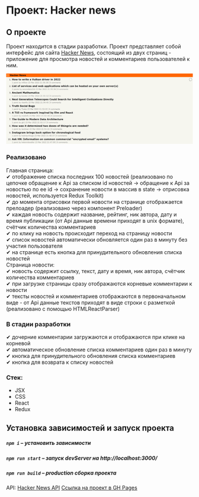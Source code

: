 # Проект: Hacker news

## О проекте

Проект находится в стадии разработки.
Проект представляет собой интерфейс для сайта [Hacker News](https://news.ycombinator.com/news), состоящий из двух страниц - приложение для просмотра новостей и комментариев пользователей к ним.

<img src="./Promo.png" alt="promo_photo" />

### Реализовано  
Главная страница:  
✔ отображение списка последних 100 новостей (реализовано по цепочке обращение к Api за списком id новостей -> обращение к Api за новостью по ее id -> сохранение новости в массив в state -> отрисовка новостей, используется Redux Toolkit)  
✔ до момента отрисовки первой новости на странице отображается прелоадер (реализовано через компонент Preloader)  
✔ каждая новость содержит название, рейтинг, ник автора, дату и время публикации (от Api данные времени приходят в unix формате), счётчик количества комментариев  
✔ по клику на новость происходит переход на страницу новости  
✔ список новостей автоматически обновляется один раз в минуту без участия пользователя  
✔ на странице есть кнопка для принудительного обновления списка новостей  
Страница новости:  
✔ новость содержит ссылку, текст, дату и время, ник автора, счётчик количества комментариев  
✔ при загрузке страницы сразу отображаются корневые комментарии к новости  
✔ тексты новостей и комментариев отображаются в первоначальном виде - от Api данные текстов приходят в виде строки с разметкой (реализовано с помощью HTMLReactParser)  

### В стадии разработки  
✔ дочерние комментарии загружаются и отображаются при клике на корневой  
✔ автоматическое обновление списка комментариев один раз в минуту  
✔ кнопка для принудительного обновления списка комментариев  
✔ кнопка для возврата к списку новостей  

### Стек:
* JSX
* CSS
* React
* Redux

## Установка зависимостей и запуск проекта

##### `npm i` – установить зависимости

##### `npm run start` – запуск devServer на http://localhost:3000/

##### `npm run build` – production сборка проекта

API: [Hacker News API](https://github.com/HackerNews/API)
[Ссылка на проект в GH Pages](https://dariy-iva.github.io/hacker-news/)